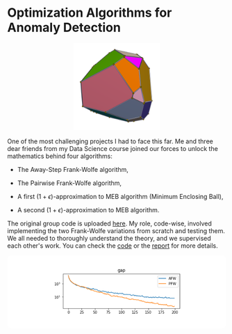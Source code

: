 # Optimization Algorithms for Anomaly Detection

<p align="center">
  <img src="images/optimization.png" alt="" width="200"/>
</p>

One of the most challenging projects I had to face this far. Me and three dear friends from my Data Science course joined our forces to unlock the mathematics behind four algorithms:

- The Away-Step Frank-Wolfe algorithm,

- The Pairwise Frank-Wolfe algorithm,

- A first $(1+\epsilon)$-approximation to MEB algorithm (Minimum Enclosing Ball),

- A second $(1+\epsilon)$-approximation to MEB algorithm.

The original group code is uploaded [here](https://github.com/Optimization-project-exam/Optimization-for-Data-Science-project). My role, code-wise, involved implementing the two Frank-Wolfe variations from scratch and testing them. We all needed to thoroughly understand the theory, and we supervised each other's work. You can check the [code](code.ipynb) or the [report](report.pdf) for more details.

<div style="background-color: white; padding: 10px; border-radius: 10px;">
  <p align="center">
    <img src="images/fw_convergence.png" alt="" width="300"/>
  </p>
</div>

